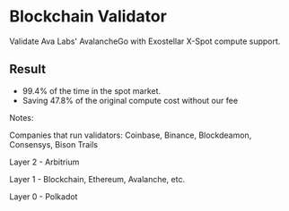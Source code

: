 # Blockchain Validator

Validate Ava Labs' AvalancheGo with Exostellar X-Spot compute support.

## Result

* 99.4% of the time in the spot market.
* Saving 47.8% of the original compute cost without our fee



Notes:

Companies that run validators: Coinbase, Binance, Blockdeamon, Consensys, Bison Trails



Layer 2 - Arbitrium

Layer 1 - Blockchain, Ethereum, Avalanche, etc.

Layer 0 - Polkadot



